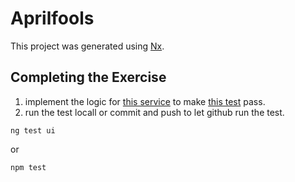 # Aprilfools

This project was generated using [Nx](https://nx.dev).

## Completing the Exercise

1. implement the logic for [this service](apps/ui/src/app/sort.service.ts) to make [this test](apps/ui/src/app/sort.service.spec.ts) pass.
1. run the test locall or commit and push to let github run the test.

```
ng test ui
```

or

```
npm test
```

